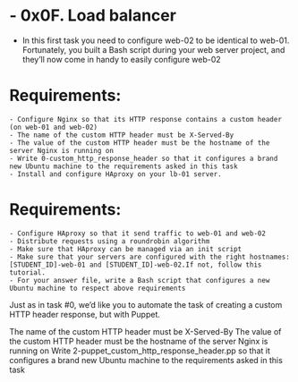 # - 0x0F. Load balancer
- In this first task you need to configure web-02 to be identical to web-01. Fortunately, you built a Bash script during your web server project, and they’ll now come in handy to easily configure web-02

# Requirements:

	- Configure Nginx so that its HTTP response contains a custom header (on web-01 and web-02)
	- The name of the custom HTTP header must be X-Served-By
	- The value of the custom HTTP header must be the hostname of the server Nginx is running on
	- Write 0-custom_http_response_header so that it configures a brand new Ubuntu machine to the requirements asked in this task
	- Install and configure HAproxy on your lb-01 server.

# Requirements:

	- Configure HAproxy so that it send traffic to web-01 and web-02
	- Distribute requests using a roundrobin algorithm
	- Make sure that HAproxy can be managed via an init script
	- Make sure that your servers are configured with the right hostnames: [STUDENT_ID]-web-01 and [STUDENT_ID]-web-02.If not, follow this tutorial.
	- For your answer file, write a Bash script that configures a new Ubuntu machine to respect above requirements

Just as in task #0, we’d like you to automate the task of creating a custom HTTP header response, but with Puppet.

The name of the custom HTTP header must be X-Served-By
The value of the custom HTTP header must be the hostname of the server Nginx is running on
Write 2-puppet_custom_http_response_header.pp so that it configures a brand new Ubuntu machine to the requirements asked in this task
